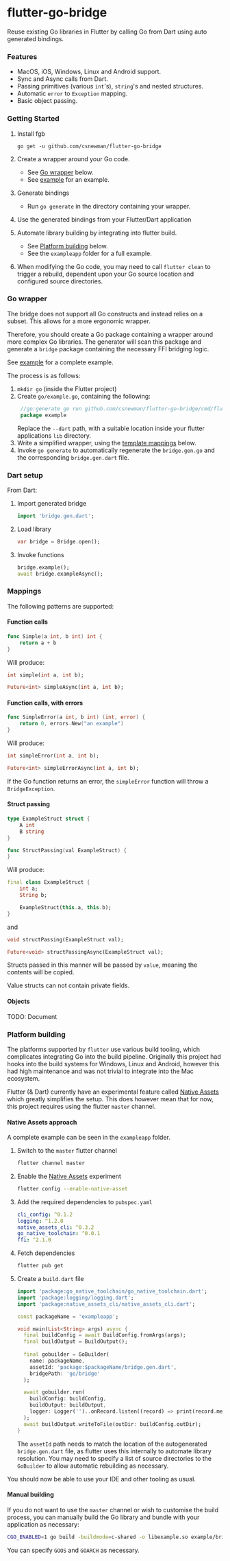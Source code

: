 # flutter-go-bridge

Reuse existing Go libraries in Flutter by calling Go from Dart using auto generated bindings.

### Features

- MacOS, iOS, Windows, Linux and Android support.
- Sync and Async calls from Dart.
- Passing primitives (various `int`'s), `string`'s and nested structures.
- Automatic `error` to `Exception` mapping.
- Basic object passing.

### Getting Started

1. Install fgb
   ```
   go get -u github.com/csnewman/flutter-go-bridge
   ```

2. Create a wrapper around your Go code.
    - See [Go wrapper](#go-wrapper) below.
    - See [example](https://github.com/csnewman/flutter-go-bridge/blob/master/exampleapp/go/example.go) for an example.

3. Generate bindings
    - Run `go generate` in the directory containing your wrapper.

4. Use the generated bindings from your Flutter/Dart application

5. Automate library building by integrating into flutter build.
    - See [Platform building](#platform-building) below.
    - See the `exampleapp` folder for a full example.

6. When modifying the Go code, you may need to call `flutter clean` to trigger a rebuild, dependent upon your Go source 
   location and configured source directories.

### Go wrapper

The bridge does not support all Go constructs and instead relies on a subset. This allows for a more ergonomic wrapper.

Therefore, you should create a Go package containing a wrapper around more complex Go libraries. The generator will scan
this package and generate a `bridge` package containing the necessary FFI bridging logic.

See [example](https://github.com/csnewman/flutter-go-bridge/blob/master/exampleapp/go/example.go) for a complete example.

The process is as follows:

1. `mkdir go` (inside the Flutter project)
2. Create `go/example.go`, containing the following:
   ```go
    //go:generate go run github.com/csnewman/flutter-go-bridge/cmd/flutter-go-bridge generate --src example.go --go bridge/bridge.gen.go --dart ../lib/bridge.gen.dart
    package example
   ```
   Replace the `--dart` path, with a suitable location inside your flutter applications `lib` directory.
3. Write a simplified wrapper, using the [template mappings](#mappings) below.
4. Invoke `go generate` to automatically regenerate the `bridge.gen.go` and the corresponding `bridge.gen.dart` file.

### Dart setup

From Dart:

1. Import generated bridge
   ```dart
   import 'bridge.gen.dart';
   ```
2. Load library
   ```dart
   var bridge = Bridge.open();
   ```
3. Invoke functions
   ```dart
   bridge.example();
   await bridge.exampleAsync();
   ```

### Mappings

The following patterns are supported:

#### Function calls

```go
func Simple(a int, b int) int {
    return a + b
}
```

Will produce:

```dart
int simple(int a, int b);

Future<int> simpleAsync(int a, int b);
```

#### Function calls, with errors

```go
func SimpleError(a int, b int) (int, error) {
    return 0, errors.New("an example")
}
```

Will produce:

```dart
int simpleError(int a, int b);

Future<int> simpleErrorAsync(int a, int b);
```

If the Go function returns an error, the `simpleError` function will throw a `BridgeException`.

#### Struct passing

```go
type ExampleStruct struct {
    A int
    B string
}

func StructPassing(val ExampleStruct) {
}
```

Will produce:

```dart
final class ExampleStruct {
    int a;
    String b;

    ExampleStruct(this.a, this.b);
}
```
and
```dart
void structPassing(ExampleStruct val);

Future<void> structPassingAsync(ExampleStruct val);
```

Structs passed in this manner will be passed by `value`, meaning the contents will be copied.

Value structs can not contain private fields.

#### Objects

TODO: Document

### Platform building

The platforms supported by `flutter` use various build tooling, which complicates integrating Go into the build
pipeline. Originally this project had hooks into the build systems for Windows, Linux and Android, however this had
high maintenance and was not trivial to integrate into the Mac ecosystem.

Flutter (& Dart) currently have an experimental feature called
[Native Assets](https://github.com/flutter/flutter/issues/129757) which greatly simplifies the setup. This does however
mean that for now, this project requires using the flutter `master` channel.

#### Native Assets approach

A complete example can be seen in the `exampleapp` folder.

1. Switch to the `master` flutter channel
   ```bash
   flutter channel master
   ```
2. Enable the [Native Assets](https://github.com/flutter/flutter/issues/129757) experiment
   ```bash
   flutter config --enable-native-asset
   ```
3. Add the required dependencies to `pubspec.yaml`
   ```yaml
   cli_config: ^0.1.2
   logging: ^1.2.0
   native_assets_cli: ^0.3.2
   go_native_toolchain: ^0.0.1
   ffi: ^2.1.0
   ```
4. Fetch dependencies
   ```bash
   flutter pub get
   ```
5. Create a `build.dart` file
   ```dart
   import 'package:go_native_toolchain/go_native_toolchain.dart';
   import 'package:logging/logging.dart';
   import 'package:native_assets_cli/native_assets_cli.dart';
   
   const packageName = 'exampleapp';
   
   void main(List<String> args) async {
     final buildConfig = await BuildConfig.fromArgs(args);
     final buildOutput = BuildOutput();
     
     final gobuilder = GoBuilder(
       name: packageName,
       assetId: 'package:$packageName/bridge.gen.dart',
       bridgePath: 'go/bridge'
     );
   
     await gobuilder.run(
       buildConfig: buildConfig,
       buildOutput: buildOutput,
       logger: Logger('')..onRecord.listen((record) => print(record.message)),
     );
     await buildOutput.writeToFile(outDir: buildConfig.outDir);
   }
   ```
   The `assetId` path needs to match the location of the autogenerated `bridge.gen.dart` file, as flutter uses this
   internally to automate library resolution. You may need to specify a list of source directories to the `GoBuilder`
   to allow automatic rebuilding as necessary.

You should now be able to use your IDE and other tooling as usual.

#### Manual building

If you do not want to use the `master` channel or wish to customise the build process, you can manually build the Go
library and bundle with your application as necessary:

```bash
CGO_ENABLED=1 go build -buildmode=c-shared -o libexample.so example/bridge/bridge.gen.go
```

You can specify `GOOS` and `GOARCH` as necessary.
